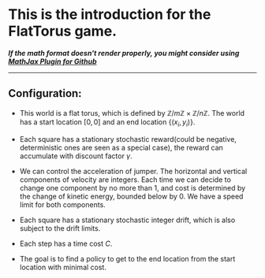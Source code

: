 
# This is the introduction for the FlatTorus game.
**_If the math format doesn't render properly, you might consider using [MathJax Plugin for Github](https://chrome.google.com/webstore/detail/mathjax-plugin-for-github/ioemnmodlmafdkllaclgeombjnmnbima)_** 
***
## Configuration:

- This world is a flat torus, which is defined by $\mathbb{Z}/m\mathbb{Z}\times\mathbb{Z}/n\mathbb{Z}$. The world has a start location $[0,0]$ and an end location $\{(x_i,y_i)\}$.

- Each square has a stationary stochastic reward(could be negative, deterministic ones are seen as a special case), the reward can accumulate with discount factor $\gamma$.  

- We can control the acceleration of jumper. The horizontal and vertical components of velocity are integers. Each time we can decide to change one component by no more than 1, and cost is determined by the change of kinetic energy, bounded below by 0. We have a speed limit for both components.

- Each square has a stationary stochastic integer drift, which is also subject to the drift limits.

- Each step has a time cost $C$.

- The goal is to find a policy to get to the end location from the start location with minimal cost.
